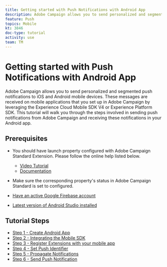 ```yaml
---
title: Getting started with Push Notifications with Android App
description: Adobe Campaign allows you to send personalized and segmented push notifications to iOS and Android mobile devices. These messages are received on mobile applications that you set up in Adobe Campaign by leveraging the Experience Cloud Mobile SDK V4 or Experience Platform SDK. This tutorial will walk you through the steps involved in sending push notifications from Adobe Campaign and receiving these notifications in your Android app.
feature: Push
topics: Mobile
kt: 3846
doc-type: tutorial
activity: use
team: TM
---
```

# Getting started with Push Notifications with Android App

Adobe Campaign allows you to send personalized and segmented push notifications to iOS and Android mobile devices.
These messages are received on mobile applications that you set up in Adobe Campaign by leveraging the Experience Cloud Mobile SDK V4 or Experience Platform SDK.
This tutorial will walk you through the steps involved in sending push notifications from Adobe Campaign and receiving these notifications in your Android app.

## Prerequisites

* You should have launch property configured with Adobe Campaign Standard Extension. Please follow the online help listed below.
  * [Video Tutorial](https://video.tv.adobe.com/v/26224?quality=12)
  * [Documentation](https://docs.adobe.com/content/help/en/campaign-learn/campaign-standard-tutorials/communication-channels/mobile/configure-mobile-apps-using-aep-sdk.html)

* Make sure the corresponding property's status in Adobe Campaign Standard is set to configured.
* [Have an active Google Firebase account](https://firebase.google.com)
* [Latest version of Android Studio installed](https://developer.android.com/studio)

## Tutorial Steps

* [Step 1 - Create Android App](/help/tutorials/tutorial-push-notifications-android/create-android-app.md)
* [Step 2 - Integrating the Mobile SDK](/help/tutorials/tutorial-push-notifications-android/integrating-with-mobile-sdk.md)
* [Step 3 - Register Extensions with your mobile app](/help/tutorials/tutorial-push-notifications-android/register-mobile-extensions.md)
* [Step 4 - Set Push Identifier](/help/tutorials/tutorial-push-notifications-android/set-push-identifier.md)
* [Step 5 - Propagate Notifications](/help/tutorials/tutorial-push-notifications-android/propagate-notification.md)
* [Step 6 - Send Push Notification](/help/tutorials/tutorial-push-notifications-android/send-push-notification.md)
